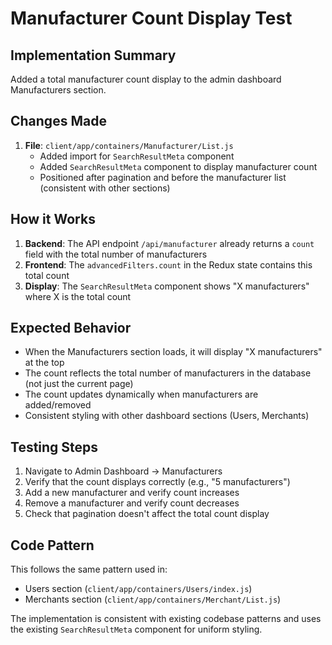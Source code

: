 # Manufacturer Count Display Test

## Implementation Summary
Added a total manufacturer count display to the admin dashboard Manufacturers section.

## Changes Made
1. **File**: `client/app/containers/Manufacturer/List.js`
   - Added import for `SearchResultMeta` component
   - Added `SearchResultMeta` component to display manufacturer count
   - Positioned after pagination and before the manufacturer list (consistent with other sections)

## How it Works
1. **Backend**: The API endpoint `/api/manufacturer` already returns a `count` field with the total number of manufacturers
2. **Frontend**: The `advancedFilters.count` in the Redux state contains this total count
3. **Display**: The `SearchResultMeta` component shows "X manufacturers" where X is the total count

## Expected Behavior
- When the Manufacturers section loads, it will display "X manufacturers" at the top
- The count reflects the total number of manufacturers in the database (not just the current page)
- The count updates dynamically when manufacturers are added/removed
- Consistent styling with other dashboard sections (Users, Merchants)

## Testing Steps
1. Navigate to Admin Dashboard → Manufacturers
2. Verify that the count displays correctly (e.g., "5 manufacturers")
3. Add a new manufacturer and verify count increases
4. Remove a manufacturer and verify count decreases
5. Check that pagination doesn't affect the total count display

## Code Pattern
This follows the same pattern used in:
- Users section (`client/app/containers/Users/index.js`)
- Merchants section (`client/app/containers/Merchant/List.js`)

The implementation is consistent with existing codebase patterns and uses the existing `SearchResultMeta` component for uniform styling.
